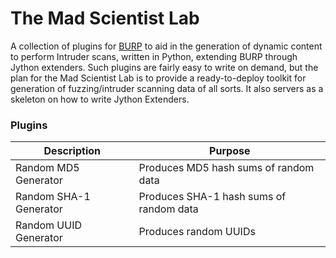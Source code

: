 # The Mad Scientist Lab

A collection of plugins for [BURP](https://portswigger.net/burp) to aid in the generation of dynamic content to perform Intruder scans, written in Python, extending BURP through Jython extenders. Such plugins are fairly easy to write on demand, but the plan for the Mad Scientist Lab is to provide a ready-to-deploy toolkit for generation of fuzzing/intruder scanning data of all sorts. It also servers as a skeleton on how to write Jython Extenders. 

### Plugins
| Description               | Purpose                                 | 
| ------------------------- | --------------------------------------- | 
| Random MD5 Generator      | Produces MD5 hash sums of random data   | 
| Random SHA-1 Generator    | Produces SHA-1 hash sums of random data |
| Random UUID Generator     | Produces random UUIDs                   |


